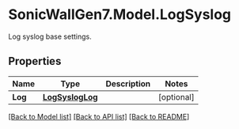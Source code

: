 # SonicWallGen7.Model.LogSyslog
Log syslog base settings.

## Properties

Name | Type | Description | Notes
------------ | ------------- | ------------- | -------------
**Log** | [**LogSyslogLog**](LogSyslogLog.md) |  | [optional] 

[[Back to Model list]](../README.md#documentation-for-models) [[Back to API list]](../README.md#documentation-for-api-endpoints) [[Back to README]](../README.md)

